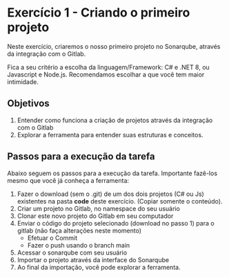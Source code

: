 # Exercício 1 - Criando o primeiro projeto

Neste exercício, criaremos o nosso primeiro projeto no Sonarqube, através da integração com o Gitlab.

Fica a seu critério a escolha da linguagem/Framework: C# e .NET 8, ou Javascript e Node.js. Recomendamos escolhar a que você tem maior intimidade.

## Objetivos
1. Entender como funciona a criação de projetos através da integração com o Gitlab
2. Explorar a ferramenta para entender suas estruturas e conceitos.

## Passos para a execução da tarefa

Abaixo seguem os passos para a execução da tarefa. Importante fazê-los mesmo que você já conheça a ferramenta:

1. Fazer o download (sem o .git) de um dos dois projetos (C# ou Js) existentes na pasta **code** deste exercício. (Copiar somente o conteúdo).
2. Criar um projeto no Gitlab, no namespace do seu usuário
3. Clonar este novo projeto do Gitlab em seu computador
3. Enviar o código do projeto selecionado (download no passo 1) para o gitlab (não faça alterações neste momento)
    - Efetuar o Commit
    - Fazer o push usando o branch main
4. Acessar o sonarqube com seu usuário
5. Importar o projeto através da interface do Sonarqube
6. Ao final da importação, você pode explorar a ferramenta.
